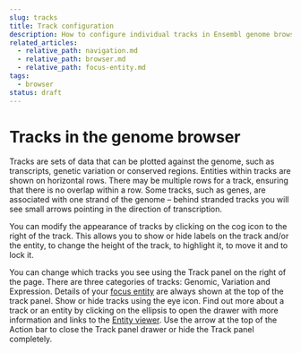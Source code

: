 ```yaml
---
slug: tracks
title: Track configuration
description: How to configure individual tracks in Ensembl genome browser
related_articles:
  - relative_path: navigation.md
  - relative_path: browser.md
  - relative_path: focus-entity.md
tags:
  - browser
status: draft
---
```


# Tracks in the genome browser

Tracks are sets of data that can be plotted against the genome, such as transcripts, genetic variation or conserved regions. Entities within tracks are shown on horizontal rows. There may be multiple rows for a track, ensuring that there is no overlap within a row. Some tracks, such as genes, are associated with one strand of the genome – behind stranded tracks you will see small arrows pointing in the direction of transcription.

You can modify the appearance of tracks by clicking on the cog icon to the right of the track. This allows you to show or hide labels on the track and/or the entity, to change the height of the track, to highlight it, to move it and to lock it.

You can change which tracks you see using the Track panel on the right of the page. There are three categories of tracks: Genomic, Variation and Expression. Details of your [focus entity](focus-entity.md) are always shown at the top of the track panel. Show or hide tracks using the eye icon. Find out more about a track or an entity by clicking on the ellipsis to open the drawer with more information and links to the [Entity viewer](../entity-viewer/entity-viewer.md). Use the arrow at the top of the Action bar to close the Track panel drawer or hide the Track panel completely.

